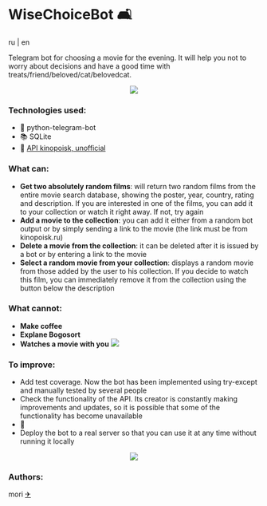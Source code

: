 # WiseChoiceBot 🛋

ru | en

Telegram bot for choosing a movie for the evening. It will help you not to worry about decisions and have a good time with treats/friend/beloved/cat/belovedcat.

<div align="center">
  <img src="https://media.giphy.com/media/v1.Y2lkPTc5MGI3NjExcGIxbmR0bzlkOXV4b3cxYnFtOG11d3h5OG5mZWc5aHl6MjNrZ2YxaiZlcD12MV9pbnRlcm5hbF9naWZfYnlfaWQmY3Q9Zw/oe1kFNiUhLcSA/giphy.gif">
</div>

### Technologies used:
- 🐍 python-telegram-bot
- 📚 SQLite
- 🎥 [API kinopoisk, unofficial](https://kinopoisk.dev/)

### What can:
- **Get two absolutely random films**: will return two random films from the entire movie search database, showing the poster, year, country, rating and description. If you are interested in one of the films, you can add it to your collection or watch it right away. If not, try again
- **Add a movie to the collection**: you can add it either from a random bot output or by simply sending a link to the movie (the link must be from kinopoisk.ru)
- **Delete a movie from the collection**: it can be deleted after it is issued by a bot or by entering a link to the movie
- **Select a random movie from your collection**: displays a random movie from those added by the user to his collection. If you decide to watch this film, you can immediately remove it from the collection using the button below the description

### What cannot:
- **Make coffee**
- **Explane Bogosort**
- **Watches a movie with you** <img src="https://media.giphy.com/media/v1.Y2lkPTc5MGI3NjExNTA3ZnlrMWR6dnk3M3F4N2lqbGdqODhqaGtzNG1icW9nNnN1ZXA2dCZlcD12MV9pbnRlcm5hbF9naWZfYnlfaWQmY3Q9Zw/VfyC5j7sR4cso/giphy.gif">

### To improve:
- Add test coverage. Now the bot has been implemented using try-except and manually tested by several people
- Check the functionality of the API. Its creator is constantly making improvements and updates, so it is possible that some of the functionality has become unavailable
- 🐳
- Deploy the bot to a real server so that you can use it at any time without running it locally

<div align="center">
  <img src="https://media.giphy.com/media/v1.Y2lkPTc5MGI3NjExY3gzbHVqcHF5ODFxOW53YWF3ZndtYWltYzNwa25sMTZtM2lkcjRydCZlcD12MV9pbnRlcm5hbF9naWZfYnlfaWQmY3Q9Zw/SYKjUPtI1gjSTqSf38/giphy.gif">
</div>

### Authors:
mori [✈](https://t.me/mori_tys)
